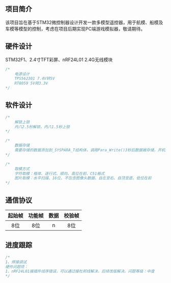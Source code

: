 ## 项目简介

该项目旨在基于STM32微控制器设计开发一款多模型遥控器，用于航模、船模及车模等模型的控制，考虑在项目后期实现PC端游戏模拟器，敬请期待。

## 硬件设计

STM32F1、2.4寸TFT彩屏、nRF24L01 2.4G无线模块

```C
/*
	电源设计
	TPS562301 7.4V转5V
	RT8059 5V转3.3V
*/
```



## 软件设计

```C
/*	
	解锁上锁 
	内八2.5秒解锁，内八1.5秒上锁
*/

/*
	数据存储
	需要存储的数据添加到_SYSPARA_T结构体，调用Para_Write()3秒后数据被存储，开机默认读取结构体内所有内容
*/

/*
	取模方式
	字符取模：楷体、逐行式、顺向、高位在前、C51格式
	图片取模：水平扫描、16位、不包含图像头数据、自左至右、自顶至底、低位在前
*/
```

## 通信协议

| 起始帧 | 功能帧 | 数据 | 校验帧 |
| :----: | :----: | :--: | :----: |
|  8位   |  8位   |  n   |  8位   |

## 进度跟踪

```C
/*
1、焊接调试
硬件问题项：
1、nRF24L01接插件线序错误，可以通过接杜邦线解决，后续改版解决。问题等级：中度
*/
```

